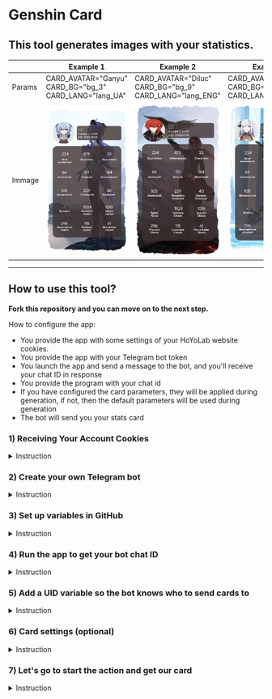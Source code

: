 # Genshin Card
## This tool generates images with your statistics.

|     |Example 1|Example 2|Example 3|Default|
|-----|-----|-----|-----|-----|
|Params|CARD_AVATAR="Ganyu" <br> CARD_BG="bg_3" <br> CARD_LANG="lang_UA"|CARD_AVATAR="Diluc" <br> CARD_BG="bg_9" <br> CARD_LANG="lang_ENG"|CARD_AVATAR="Shenhe" <br> CARD_BG="bg_10" <br> CARD_LANG="lang_RU"|CARD_AVATAR=Default <br> CARD_BG=Default <br> CARD_LANG=Default|
|Immage|![Ganyu UA Card](README/Ganyu_UA.png)|![Diluc ENG Card](README/Diluc_ENG.png)|![Shenhe RU Card](README/Shenhe_RU.png)|![Default Card](README/Default_card.png)


---

## How to use this tool?
**Fork this repository and you can move on to the next step.**

How to configure the app:
- You provide the app with some settings of your HoYoLab website cookies.
- You provide the app with your Telegram bot token
- You launch the app and send a message to the bot, and you'll receive your chat ID in response
- You provide the program with your chat id
- If you have configured the card parameters, they will be applied during generation, if not, then the default parameters will be used during generation
- The bot will send you your stats card


  
### 1) Receiving Your Account Cookies
  <details>
  <summary>Instruction</summary>

1. I'm using Chrome browser, if you're using a different browser, some names may vary.
2. Open the **[get cookies skript](get_cookies.js)** file and copy its contents.
    ```
    var cookie=start();
    var ask=confirm('Cookie: '+cookie+'\n\nClick confirm to copy Cookie.');if(ask==true){copy(cookie);msg=cookie}else{msg='Cancel'}
    function start() {
        return "ltoken=" + getCookie("ltoken") + ";ltuid=" + getCookie("ltuid") + ";";
        function getCookie(name) {
            const value = ";" + document.cookie;
            const parts = value.split("; " + name + "=");
            if (parts.length === 2) return parts.pop().split(';').shift();
        }
    }
    ```
3. Go to https://www.hoyolab.com/genshin/ then login.
4. Right-click on the page and click on **View Code**, then click on the **Console** tab.
5. Paste the code you copied in the second paragraph and press **Enter**.
6. In the window that appears, click **Ok** and the necessary Cookies will be automatically copied to your clipboard. 
![Cookie copy window](README/HoYoLab/Cookie.png)
</details>

### 2) Create your own Telegram bot
<details>
<summary>Instruction</summary>

1. Open a chat with an official Telegram  bot ([@botfather](https://t.me/botfather)) to create your own bot.
2. Send the bot the command "/newbot" to initiate the process of creating a new bot
3. Come up with a name for your bot, in my case it will be "GenshinCard"
4. Now we need to come up with a nickname for the bot, I chose "GenshinCardExampleBot"
5. In response, we will receive a message containing a link to your bot and an API token
</details>

### 3) Set up variables in GitHub

<details>
<summary>Instruction</summary>

#### Adding cookies

1. Let's add Cookies to the variable, for this go to the following path in the cloned repository
**Settings** -> **Secrets**  -> **Actions**  -> **New repository secret**
![Path to add Cookies to repository variable](README/GitHub/github_1.png)
2. Enter a variable name and Cookies depending on what you want to set up your repository for. 
![Page for adding variables](README/GitHub/github_2.png)
In the first field you need to specify the name of the variable, in the second field Cookies. See examples below.
3. Variable name: `HOYOLAB_COOKIES`, Cookies example: `["ltoken=a**************************************B;ltuid=1******2;","ltoken=c**************************************D;ltuid=3******4;","ltoken=e**************************************F;ltuid=5******6;"]`
In this case, you need to open square brackets `[` list received in the section `Getting your account's Cookies`, Cookies must be in double quotes `"`, separated by commas and then close square brackets `]`.
4. Click the **Add secret** button to add a variable.
![Adding Cookies for Multiple Accounts](README/GitHub/github_2.2.png)

#### Adding API keys of Telegram bot

The first two steps are similar, so let's move on to the third
3. Variable name: `TG_API`, Secret: `5656875323:AAG9KsVrNg02cvBgIbpUOs18htgaPKQehGw`(the API key of your bot)
![Adding Cookies](README/Telegram/TG_API.png)
</details>

### 4) Run the app to get your bot chat ID
<details>
<summary>Instruction</summary>

1. Open "Actions" in a new tab because we will still need the current one.
2. Create an action that will be executed daily at 06:00 (UTC+8)
	**Actions** -> **Card generate**  -> **Run workflow**  -> **Run workflow**
	![Adding Actions](README/GitHub/Add_Action.png)
3. Now go to your telegram bot and run it, if everything is done correctly you will get a message with your ID. Take your time, the bot needs time to install all modules and start. (You can send him any messages to make sure you don't miss a moment when he will be working)
	![Get UID](README/Telegram/YourBot_UID.png)
</details>

### 5) Add a UID variable so the bot knows who to send cards to
<details>
<summary>Instruction</summary>

1. We return to the first tab (do not close the second one, you will also need it a little later)
2. Add another secret, name: `TG_UID`, Secret: `1008299086` (Your UID)
	![Adding TG_UID](README/GitHub/TG_UID.png)
</details> 

### 6) Card settings (optional)
<details>
<summary>Instruction</summary>

#### Avatar settings

1. Choose an avatar
    <details>
    <summary>Show available avatars (53)</summary>

    |   Immage   |    Params    |   Immage   |    Params    |
    | ---------- | ------------ | ---------- | ------------ |
    | ![Albedo](img/avatars/Albedo.png)      | `Albedo`| ![Aloy](img/avatars/Aloy.png)      | `Aloy`|
    | ![Amber](img/avatars/Amber.png)      | `Amber`| ![Arataki_Itto](img/avatars/Arataki_Itto.png)      | `Arataki_Itto`|
    | ![Barbara](img/avatars/Barbara.png)      | `Barbara`| ![Beidou](img/avatars/Beidou.png)      | `Beidou`|
    | ![Bennett](img/avatars/Bennett.png)      | `Bennett`| ![Chongyun](img/avatars/Chongyun.png)      | `Chongyun`|
    | ![Diluc](img/avatars/Diluc.png)      | `Diluc`| ![Diona](img/avatars/Diona.png)      | `Diona`|
    | ![Eula](img/avatars/Eula.png)      | `Eula`| ![Fischl](img/avatars/Fischl.png)      | `Fischl`|
    | ![Ganyu](img/avatars/Ganyu.png)      | `Ganyu`| ![Gorou](img/avatars/Gorou.png)      | `Gorou`|
    | ![Hu_Tao](img/avatars/Hu_Tao.png)      | `Hu_Tao`| ![Jean](img/avatars/Jean.png)      | `Jean`|
    | ![Kaedehara_Kazuha](img/avatars/Kaedehara_Kazuha.png)      | `Kaedehara_Kazuha`| ![Kaeya](img/avatars/Kaeya.png)      | `Kaeya`|
    | ![Kamisato_Ayaka](img/avatars/Kamisato_Ayaka.png)      | `Kamisato_Ayaka`| ![Kamisato_Ayato](img/avatars/Kamisato_Ayato.png)      | `Kamisato_Ayato`|
    | ![Keqing](img/avatars/Keqing.png)      | `Keqing`| ![Klee](img/avatars/Klee.png)      | `Klee`|
    | ![Kujou_Sara](img/avatars/Kujou_Sara.png)      | `Kujou_Sara`| ![Kuki_Shinobu](img/avatars/Kuki_Shinobu.png)      | `Kuki_Shinobu`|
    | ![Lisa](img/avatars/Lisa.png)      | `Lisa`| ![Mona](img/avatars/Mona.png)      | `Mona`|
    | ![Ningguang](img/avatars/Ningguang.png)      | `Ningguang`| ![Noelle](img/avatars/Noelle.png)      | `Noelle`|
    | ![Paimon](img/avatars/Paimon.png)      | `Paimon`| ![Qiqi](img/avatars/Qiqi.png)      | `Qiqi`|
    | ![Raiden_Shogun](img/avatars/Raiden_Shogun.png)      | `Raiden_Shogun`| ![Razor](img/avatars/Razor.png)      | `Razor`|
    | ![Rosaria](img/avatars/Rosaria.png)      | `Rosaria`| ![Sangonomiya_Kokomi](img/avatars/Sangonomiya_Kokomi.png)      | `Sangonomiya_Kokomi`|
    | ![Sayu](img/avatars/Sayu.png)      | `Sayu`| ![Shenhe](img/avatars/Shenhe.png)      | `Shenhe`|
    | ![Shikanoin_Heizou](img/avatars/Shikanoin_Heizou.png)      | `Shikanoin_Heizou`| ![Sucrose](img/avatars/Sucrose.png)      | `Sucrose`|
    | ![Tartaglia](img/avatars/Tartaglia.png)      | `Tartaglia`| ![Thoma](img/avatars/Thoma.png)      | `Thoma`|
    | ![Traveler_Eather](img/avatars/Traveler_Eather.png)      | `Traveler_Eather`| ![Traveler_Lumine](img/avatars/Traveler_Lumine.png)      | `Traveler_Lumine`|
    | ![Venti](img/avatars/Venti.png)      | `Venti`| ![Xiangling](img/avatars/Xiangling.png)      | `Xiangling`|
    | ![Xiao](img/avatars/Xiao.png)      | `Xiao`| ![Xingqiu](img/avatars/Xingqiu.png)      | `Xingqiu`|
    | ![Xinyan](img/avatars/Xinyan.png)      | `Xinyan`| ![Yae_Miko](img/avatars/Yae_Miko.png)      | `Yae_Miko`|
    | ![Yanfei](img/avatars/Yanfei.png)      | `Yanfei`| ![Yelan](img/avatars/Yelan.png)      | `Yelan`|
    | ![Yoimiya](img/avatars/Yoimiya.png)      | `Yoimiya`| ![Yun_Jin](img/avatars/Yun_Jin.png)      | `Yun_Jin`|
    | ![Zhongli](img/avatars/Zhongli.png)      | `Zhongli`|
    </details> 

2. Add a secret with the name `CARD_AVATAR` and the avatar parameter of your choice. For example, I chose `Chongyun`
	![Adding CARD_AVATAR](README/GitHub/CARD_AVATAR.png)

#### Background settings

1. Choose an background
    <details>
    <summary>Show available backgrouns (11)</summary>

    |   Immage   |    Params    |   Immage   |    Params    |
    | ---------- | ------------ | ---------- | ------------ |
    | ![bg_1](img/bg/bg_1.png)      | `bg_1`| ![bg_2](img/bg/bg_2.png)      | `bg_2`|
    | ![bg_3](img/bg/bg_3.png)      | `bg_3`| ![bg_4](img/bg/bg_4.png)      | `bg_4`|
    | ![bg_5](img/bg/bg_5.png)      | `bg_5`| ![bg_6](img/bg/bg_6.png)      | `bg_1`|
    | ![bg_7](img/bg/bg_7.png)      | `bg_7`| ![bg_8](img/bg/bg_8.png)      | `bg_8`|
    | ![bg_9](img/bg/bg_9.png)      | `bg_9`| ![bg_10](img/bg/bg_10.png)      | `bg_10`|
    | ![bg_11](img/bg/bg_11.png)      | `bg_11`| 
    </details> 

2. Add a secret with the name `CARD_BG` and the avatar parameter of your choice. For example, I chose `bg_4`
	![Adding CARD_BG](README/GitHub/CARD_BG.png)

#### Language settings

1. Choose an language
    <details>
    <summary>Show available languages (3)</summary>

    |   Immage   |    Params    |   Immage   |    Params    |
    | ---------- | ------------ | ---------- | ------------ |
    | ![lang_UA](img/lang/lang_UA.png)      | `lang_UA`| ![lang_ENG](img/lang/lang_ENG.png)      | `lang_ENG`|
    | ![lang_RU](img/lang/lang_RU.png)      | `lang_RU`|
    </details> 

2. Add a secret with the name `CARD_LANG` and the avatar parameter of your choice. For example, I chose `lang_UA`
	![Adding CARD_LANG](README/GitHub/CARD_LANG.png)
</details> 



### 7) Let's go to start the action and get our card

<details>
<summary>Instruction</summary>

1. Follow the same steps as in section 4. I've made very detailed comments, so you'll always know what the app is doing right now.
	![App execution](README/GitHub/App_Execution.png)
2. If you did everything correctly, the bot will send you a card to each specified account
	![Cards in chat](README/Telegram/YourBot_Cards.png)
3. Result (Because telegram compresses the image before sending and changes the format to jpg, the background appears in the card. If you send cards without compression, the format will not change)
	![Result](README/Telegram/YourBot_Card.jpg)
</details> 
